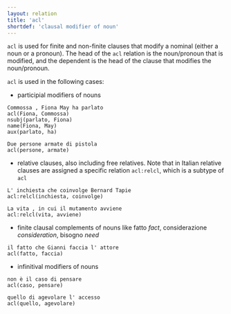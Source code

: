 ```yaml
---
layout: relation
title: 'acl'
shortdef: 'clausal modifier of noun'
---
```

`acl` is used for finite and non-finite clauses that modify a nominal (either a noun or a pronoun). The head of the `acl` relation is the noun/pronoun that is modified, and the dependent is the head of the clause that modifies the noun/pronoun.

`acl` is used in the following cases:

* participial modifiers of nouns 

~~~ sdparse
Commossa , Fiona May ha parlato
acl(Fiona, Commossa)
nsubj(parlato, Fiona)
name(Fiona, May)
aux(parlato, ha)
~~~
~~~ sdparse
Due persone armate di pistola
acl(persone, armate)
~~~

* relative clauses, also including free relatives. Note that in Italian relative clauses are assigned a specific relation `acl:relcl`, which is a subtype of `acl`

~~~ sdparse
L' inchiesta che coinvolge Bernard Tapie
acl:relcl(inchiesta, coinvolge)
~~~
~~~ sdparse
La vita , in cui il mutamento avviene
acl:relcl(vita, avviene)
~~~

* finite clausal complements of nouns like fatto _fact_, considerazione _consideration_, bisogno _need_

~~~ sdparse
il fatto che Gianni faccia l' attore
acl(fatto, faccia)
~~~

* infinitival modifiers of nouns

~~~ sdparse
non è il caso di pensare
acl(caso, pensare)
~~~
~~~ sdparse
quello di agevolare l' accesso
acl(quello, agevolare)
~~~
